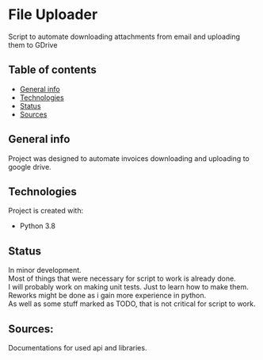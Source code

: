 # File Uploader
Script to automate downloading attachments from email and uploading them to GDrive

## Table of contents
* [General info](#general-info)
* [Technologies](#technologies)
* [Status](#Status)
* [Sources](#Sources)

## General info
Project was designed to automate invoices downloading and uploading to google drive.

## Technologies
Project is created with:
* Python 3.8

## Status
In minor development.\
Most of things that were necessary for script to work is already done.\
I will probably work on making unit tests. Just to learn how to make them.\
Reworks might be done as i gain more experience in python.\
As well as some stuff marked as TODO, that is not critical for script to work.
## Sources:
Documentations for used api and libraries.





